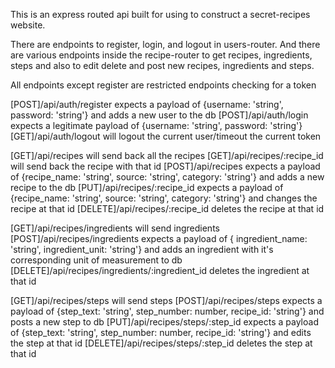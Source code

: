 This is an express routed api built for using to construct a secret-recipes website.

There are endpoints to register, login, and logout in users-router.
And there are various endpoints inside the recipe-router to get recipes, ingredients, steps and also to edit delete and post new recipes, ingredients and steps.

All endpoints except register are restricted endpoints checking for a token

[POST]/api/auth/register expects a payload of {username: 'string', password: 'string'} and adds a new user to the db
[POST]/api/auth/login expects a legitimate payload of {username: 'string', password: 'string'}
[GET]/api/auth/logout will logout the current user/timeout the current token

[GET]/api/recipes will send back all the recipes
[GET]/api/recipes/:recipe_id will send back the recipe with that id
[POST]/api/recipes expects a payload of {recipe_name: 'string', source: 'string', category: 'string'} and adds a new recipe to the db
[PUT]/api/recipes/:recipe_id expects a payload of {recipe_name: 'string', source: 'string', category: 'string'} and changes the recipe at that id
[DELETE]/api/recipes/:recipe_id deletes the recipe at that id

[GET]/api/recipes/ingredients will send ingredients
[POST]/api/recipes/ingredients expects a payload of { ingredient_name: 'string', ingredient_unit: 'string'} and adds an ingredient with it's corresponding unit of measurement to db
[DELETE]/api/recipes/ingredients/:ingredient_id deletes the ingredient at that id

[GET]/api/recipes/steps will send steps
[POST]/api/recipes/steps expects a payload of {step_text: 'string', step_number: number, recipe_id: 'string'} and posts a new step to db
[PUT]/api/recipes/steps/:step_id expects a payload of {step_text: 'string', step_number: number, recipe_id: 'string'} and edits the step at that id
[DELETE]/api/recipes/steps/:step_id deletes the step at that id
